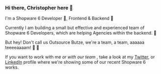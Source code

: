### Hi there, Christopher here 👋

I'm a Shopware 6 Developer 💙, Frontend & Backend 💪

Currently I am building a small but effective and experienced team of Shopware 6 Developers, which are helping Agencies within the backend. 🚀

But hey! Don't call us Outsource Butze, we're a team, a team, aaaaaa teeeeaaaam! 🤯 🤠

If you want to work with me *or with our team* , take a look at my [Twitter](https://twitter.com/christopherdosi), or [LinkedIn](https://www.linkedin.com/in/christopher-dosin/) profile where we're showing some of our recent Shopware 6 works.

